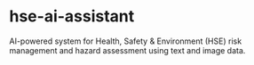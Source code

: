 # hse-ai-assistant
AI-powered system for Health, Safety &amp; Environment (HSE) risk management and hazard assessment using text and image data.
